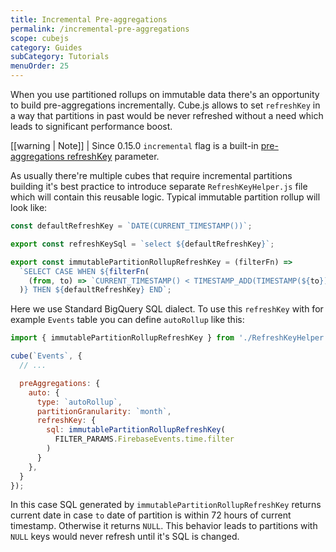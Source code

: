```yaml
---
title: Incremental Pre-aggregations
permalink: /incremental-pre-aggregations
scope: cubejs
category: Guides
subCategory: Tutorials
menuOrder: 25
---
```


When you use partitioned rollups on immutable data there's an opportunity to build pre-aggregations incrementally.
Cube.js allows to set `refreshKey` in a way that partitions in past would be never refreshed without a need which leads to significant performance boost.

[[warning | Note]]
| Since 0.15.0 `incremental` flag is a built-in [pre-aggregations refreshKey](pre-aggregations#refresh-key) parameter.

As usually there're multiple cubes that require incremental partitions building it's best practice to introduce separate `RefreshKeyHelper.js` file which will contain this reusable logic.
Typical immutable partition rollup will look like:

```javascript
const defaultRefreshKey = `DATE(CURRENT_TIMESTAMP())`;

export const refreshKeySql = `select ${defaultRefreshKey}`;

export const immutablePartitionRollupRefreshKey = (filterFn) =>
  `SELECT CASE WHEN ${filterFn(
    (from, to) => `CURRENT_TIMESTAMP() < TIMESTAMP_ADD(TIMESTAMP(${to}), INTERVAL 72 HOUR)`
  )} THEN ${defaultRefreshKey} END`;
```

Here we use Standard BigQuery SQL dialect.
To use this `refreshKey` with for example `Events` table you can define `autoRollup` like this:

```javascript
import { immutablePartitionRollupRefreshKey } from './RefreshKeyHelper';

cube(`Events`, {
  // ...

  preAggregations: {
    auto: {
      type: `autoRollup`,
      partitionGranularity: `month`,
      refreshKey: {
        sql: immutablePartitionRollupRefreshKey(
          FILTER_PARAMS.FirebaseEvents.time.filter
        )
      }
    },
  }
});
```

In this case SQL generated by `immutablePartitionRollupRefreshKey` returns current date in case `to` date of partition is within 72 hours of current timestamp.
Otherwise it returns `NULL`.
This behavior leads to partitions with `NULL` keys would never refresh until it's SQL is changed.
